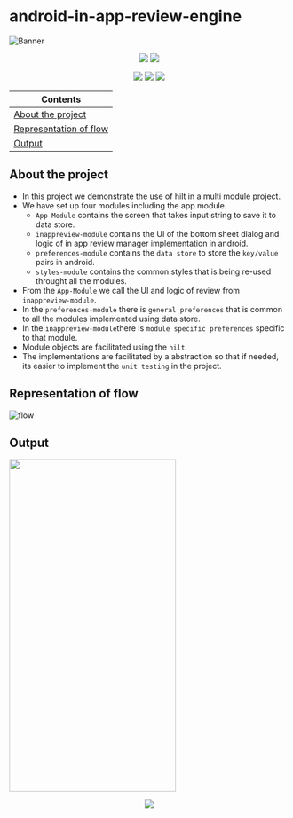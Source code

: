 # android-in-app-review-engine
![Banner](https://github.com/devrath/android-in-app-review-engine/blob/main/assets/banner_new.png)


<p align="center">
<a><img src="https://img.shields.io/badge/Hilt-Dependency%20Injection-green"></a>
<a><img src="https://img.shields.io/badge/MVVM-Architecture-purple"></a>
</p>
<p align="center">
<a><img src="https://img.shields.io/badge/Built%20Using-Kotlin-silver?style=for-the-badge&logo=kotlin"></a>
<a><img src="https://img.shields.io/badge/Built%20By-Android%20Studio-red?style=for-the-badge&logo=android%20studio"></a>  
<a><img src="https://img.shields.io/badge/persistence-Datastore%20preferences%20library-deeppink?style=for-the-badge&logo=Bitrise"></a>  
</p>


| Contents |
| -------- |
| [About the project](https://github.com/devrath/android-in-app-review-engine/blob/main/README.md#about-the-project) |
| [Representation of flow](https://github.com/devrath/android-in-app-review-engine/blob/main/README.md#representation-of-flow) |
| [Output](https://github.com/devrath/android-in-app-review-engine/blob/main/README.md#output) |

## About the project
* In this project we demonstrate the use of hilt in a multi module project. 
* We have set up four modules including the app module.
  * `App-Module` contains the screen that takes input string to save it to data store. 
  *  `inappreview-module` contains the UI of the bottom sheet dialog and logic of in app review manager implementation in android.
  *  `preferences-module` contains the `data store` to store the `key/value` pairs in android.
  *  `styles-module` contains the common styles that is being re-used throught all the modules.
* From the `App-Module` we call the UI and logic of review from `inappreview-module`.
* In the `preferences-module` there is `general preferences` that is common to all the modules implemented using data store.
* In the `inappreview-module`there is `module specific preferences` specific to that module.
* Module objects are facilitated using the `hilt`.
* The implementations are facilitated by a abstraction so that if needed, its easier to implement the `unit testing` in the project.


## Representation of flow
![flow](https://github.com/devrath/android-in-app-review-engine/blob/main/assets/sym.png)

## Output
<p align="left">
  <img width=300 height=600 src="https://github.com/devrath/android-in-app-review-engine/blob/main/assets/output.gif">
</p>


<p align="center">
<a><img src="https://forthebadge.com/images/badges/built-for-android.svg"></a>
</p>

